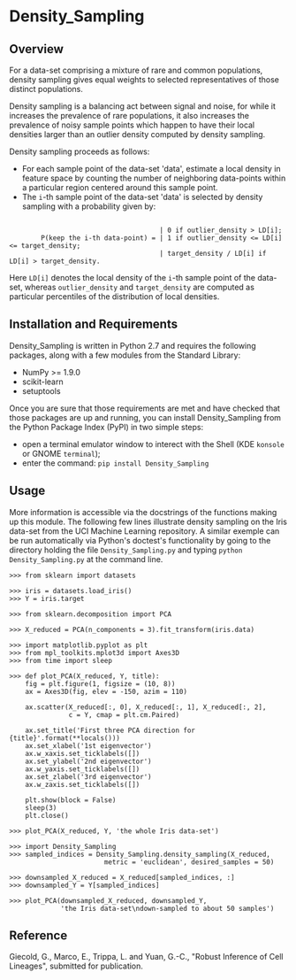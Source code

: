 # Density_Sampling

Overview
--------

For a data-set comprising a mixture of rare and common populations, density sampling gives equal weights 
to selected representatives of those distinct populations.

Density sampling is a balancing act between signal and noise, for while it increases the prevalence of rare populations, 
it also increases the prevalence of noisy sample points which happen to have their local densities larger than 
an outlier density computed by density sampling.

Density sampling proceeds as follows:
* For each sample point of the data-set 'data', estimate a local density in feature space by counting the number of neighboring data-points within a particular region centered around this sample point.
* The ``i``-th sample point of the data-set 'data' is selected by density sampling with a probability given by:
```
        
                                      | 0 if outlier_density > LD[i];
        P(keep the i-th data-point) = | 1 if outlier_density <= LD[i] <= target_density;
                                      | target_density / LD[i] if LD[i] > target_density.
```                                      
Here ``LD[i]`` denotes the local density of the ``i``-th sample point of the data-set, whereas ``outlier_density`` and ``target_density`` are computed as particular percentiles of the distribution of local densities.

Installation and Requirements
-----------------------------

Density_Sampling is written in Python 2.7 and requires the following packages, along with a few modules 
from the Standard Library:
* NumPy >= 1.9.0
* scikit-learn
* setuptools

Once you are sure that those requirements are met and have checked that those packages are up and running, you can 
install Density_Sampling from the Python Package Index (PyPI) in two simple steps:
* open a terminal emulator window to interect with the Shell (KDE ``konsole`` or GNOME ``terminal``); 
* enter the command: ``pip install Density_Sampling``

Usage
-----

More information is accessible via the docstrings of the functions making up this module. 
The following few lines illustrate density sampling on the Iris data-set from the UCI Machine Learning repository. A similar exemple can be run automatically via Python's doctest's functionality by going to the directory holding the file ``Density_Sampling.py`` and typing ``python Density_Sampling.py`` at the command line.

```
>>> from sklearn import datasets

>>> iris = datasets.load_iris()
>>> Y = iris.target

>>> from sklearn.decomposition import PCA

>>> X_reduced = PCA(n_components = 3).fit_transform(iris.data)

>>> import matplotlib.pyplot as plt
>>> from mpl_toolkits.mplot3d import Axes3D
>>> from time import sleep

>>> def plot_PCA(X_reduced, Y, title):
    fig = plt.figure(1, figsize = (10, 8))
    ax = Axes3D(fig, elev = -150, azim = 110)
    
    ax.scatter(X_reduced[:, 0], X_reduced[:, 1], X_reduced[:, 2], 
               c = Y, cmap = plt.cm.Paired)
                   
    ax.set_title('First three PCA direction for {title}'.format(**locals()))
    ax.set_xlabel('1st eigenvector')
    ax.w_xaxis.set_ticklabels([])
    ax.set_ylabel('2nd eigenvector')
    ax.w_yaxis.set_ticklabels([])
    ax.set_zlabel('3rd eigenvector')
    ax.w_zaxis.set_ticklabels([])
        
    plt.show(block = False)
    sleep(3)
    plt.close()
    
>>> plot_PCA(X_reduced, Y, 'the whole Iris data-set')

>>> import Density_Sampling
>>> sampled_indices = Density_Sampling.density_sampling(X_reduced, 
                        metric = 'euclidean', desired_samples = 50)
                        
>>> downsampled_X_reduced = X_reduced[sampled_indices, :]
>>> downsampled_Y = Y[sampled_indices]

>>> plot_PCA(downsampled_X_reduced, downsampled_Y, 
             'the Iris data-set\ndown-sampled to about 50 samples')
```

Reference
---------

Giecold, G., Marco, E., Trippa, L. and Yuan, G.-C., "Robust Inference of Cell Lineages", submitted for publication.


